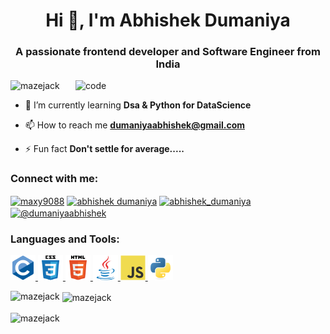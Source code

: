 
<h1 align="center">Hi 👋, I'm Abhishek Dumaniya</h1>
<h3 align="center">A passionate frontend developer and Software Engineer from India</h3>

<img align="right" alt="code" width="400" src="https://camo.githubusercontent.com/cae12fddd9d6982901d82580bdf321d81fb299141098ca1c2d4891870827bf17/68747470733a2f2f6d69726f2e6d656469756d2e636f6d2f6d61782f313336302f302a37513379765349765f7430696f4a2d5a2e676966">

<p align="left"> <img src="https://komarev.com/ghpvc/?username=mazejack&label=Profile%20views&color=0e75b6&style=flat" alt="mazejack" /> </p>

- 🌱 I’m currently learning **Dsa & Python for DataScience**

- 📫 How to reach me **dumaniyaabhishek@gmail.com**

- ⚡ Fun fact **Don't settle for average.....**

<h3 align="left">Connect with me:</h3>
<p align="left">
<a href="https://twitter.com/maxy9088" target="blank"><img align="center" src="https://raw.githubusercontent.com/rahuldkjain/github-profile-readme-generator/master/src/images/icons/Social/twitter.svg" alt="maxy9088" height="30" width="40" /></a>
<a href="https://linkedin.com/in/abhishek dumaniya" target="blank"><img align="center" src="https://raw.githubusercontent.com/rahuldkjain/github-profile-readme-generator/master/src/images/icons/Social/linked-in-alt.svg" alt="abhishek dumaniya" height="30" width="40" /></a>
<a href="https://instagram.com/abhishek_dumaniya" target="blank"><img align="center" src="https://raw.githubusercontent.com/rahuldkjain/github-profile-readme-generator/master/src/images/icons/Social/instagram.svg" alt="abhishek_dumaniya" height="30" width="40" /></a>
<a href="https://www.hackerrank.com/@dumaniyaabhishek" target="blank"><img align="center" src="https://raw.githubusercontent.com/rahuldkjain/github-profile-readme-generator/master/src/images/icons/Social/hackerrank.svg" alt="@dumaniyaabhishek" height="30" width="40" /></a>
</p>

<h3 align="left">Languages and Tools:</h3>
<p align="left"> <a href="https://www.cprogramming.com/" target="_blank" rel="noreferrer"> <img src="https://raw.githubusercontent.com/devicons/devicon/master/icons/c/c-original.svg" alt="c" width="40" height="40"/> </a> <a href="https://www.w3schools.com/css/" target="_blank" rel="noreferrer"> <img src="https://raw.githubusercontent.com/devicons/devicon/master/icons/css3/css3-original-wordmark.svg" alt="css3" width="40" height="40"/> </a> <a href="https://www.w3.org/html/" target="_blank" rel="noreferrer"> <img src="https://raw.githubusercontent.com/devicons/devicon/master/icons/html5/html5-original-wordmark.svg" alt="html5" width="40" height="40"/> </a> <a href="https://www.java.com" target="_blank" rel="noreferrer"> <img src="https://raw.githubusercontent.com/devicons/devicon/master/icons/java/java-original.svg" alt="java" width="40" height="40"/> <a href="https://developer.mozilla.org/en-US/docs/Web/JavaScript" target="_blank" rel="noreferrer"> <img src="https://raw.githubusercontent.com/devicons/devicon/master/icons/javascript/javascript-original.svg" alt="javascript" width="40" height="40"/> </a> <a href="https://www.python.org" target="_blank" rel="noreferrer"> <img src="https://raw.githubusercontent.com/devicons/devicon/master/icons/python/python-original.svg" alt="python" width="40" height="40"/> </a> </a> </p>

<p><img align="left" src="https://github-readme-stats.vercel.app/api/top-langs?username=mazejack&show_icons=true&locale=en&layout=compact" alt="mazejack" /></p>

<p>&nbsp;<img align="center" src="https://github-readme-stats.vercel.app/api?username=mazejack&show_icons=true&locale=en" alt="mazejack" /></p>

<p><img align="center" src="https://github-readme-streak-stats.herokuapp.com/?user=mazejack&" alt="mazejack" /></p>
<!-- https://holopin.me/mazejack)](https://holopin.io/@mazejack -->
